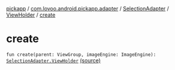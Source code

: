 [pickapp](../../../index.md) / [com.lovoo.android.pickapp.adapter](../../index.md) / [SelectionAdapter](../index.md) / [ViewHolder](index.md) / [create](./create.md)

# create

`fun create(parent: ViewGroup, imageEngine: ImageEngine): `[`SelectionAdapter.ViewHolder`](index.md) [(source)](https://github.com/lovoo/android-pickpic/blob/master/pickapp/pickapp/src/main/kotlin/com/lovoo/android/pickapp/adapter/SelectionAdapter.kt#L131)